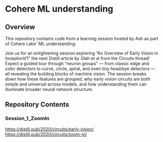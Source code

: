# Cohere ML understanding
## Overview
This repository contains code from a learning session hosted by Ash as part of Cohere Labs' ML understanding:

Join us for an enlightening session exploring “An Overview of Early Vision in InceptionV1” the next Distill article by Olah et al from the Circuits thread!
Expect a guided tour through “neuron groups” — from classic edge and color detectors to curve, circle, spiral, and even tiny head/eye detectors — all revealing the building blocks of machine vision. The session breaks down how these features are grouped, why early vision circuits are both simple and universal across models, and how understanding them can illuminate broader neural network structure.

## Repository Contents
### Session\_1\_ZoomIn
https://distill.pub/2020/circuits/early-vision/
https://distill.pub/2020/circuits/zoom-in/